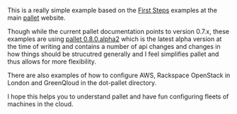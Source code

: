 This is a really simple example based on the [First
Steps](http://palletops.com/doc/first-steps/) examples at the main
[pallet](http://palletops.com/) website.

Though while the current pallet documentation points to version 0.7.x,
these examples are using [pallet
0.8.0.alpha2](https://github.com/pallet/pallet) which is the latest
alpha version at the time of writing and contains a number of api
changes and changes in how things should be strucutred generally and I
feel simplifies pallet and thus allows for more flexibility.

There are also examples of how to configure AWS, Rackspace OpenStack
in London and GreenQloud in the dot-pallet directory.

I hope this helps you to understand pallet and have fun configuring
fleets of machines in the cloud.